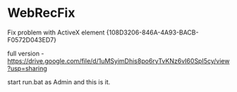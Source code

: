 # WebRecFix
Fix problem with ActiveX element {108D3206-846A-4A93-BACB-F0572D043ED7}

full version - https://drive.google.com/file/d/1uMSyimDhis8po6ryTvKNz6vI60SpI5cy/view?usp=sharing
<p>start run.bat as Admin and this is it.</p>
